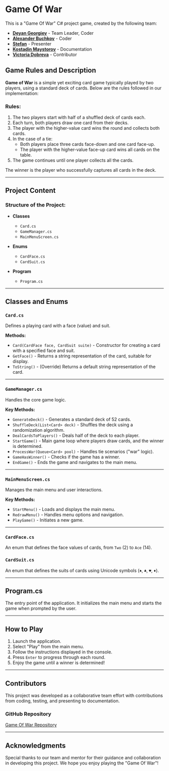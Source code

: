 # Game Of War

This is a "Game Of War" C# project game, created by the following team:

- **[Deyan Georgiev](https://github.com/Deyk000)** - Team Leader, Coder
- **[Alexander Buchkov](https://github.com/Retr0Aa)** - Coder
- **[Stefan](https://github.com/Necr0Lancer)** - Presenter
- **[Kostadin Maystorov](https://github.com/USAAAAAAA)** - Documentation
- **[Victoria Dobreva](https://github.com/Vdb1231)** - Contributor

## Game Rules and Description

**Game of War** is a simple yet exciting card game typically played by two players, using a standard deck of cards. Below are the rules followed in our implementation:

### Rules:

1. The two players start with half of a shuffled deck of cards each.
2. Each turn, both players draw one card from their decks.
3. The player with the higher-value card wins the round and collects both cards.
4. In the case of a tie:
   - Both players place three cards face-down and one card face-up.
   - The player with the higher-value face-up card wins all cards on the table.
5. The game continues until one player collects all the cards.

The winner is the player who successfully captures all cards in the deck.

---

## Project Content

### Structure of the Project:

- **Classes**
  - `Card.cs`
  - `GameManager.cs`
  - `MainMenuScreen.cs`

- **Enums**
  - `CardFace.cs`
  - `CardSuit.cs`

- **Program**
  - `Program.cs`

---

## Classes and Enums

### `Card.cs`
Defines a playing card with a face (value) and suit.

**Methods:**
- `Card(CardFace face, CardSuit suite)` - Constructor for creating a card with a specified face and suit.
- `GetFace()` - Returns a string representation of the card, suitable for display.
- `ToString()` - (Override) Returns a default string representation of the card.

---

### `GameManager.cs`
Handles the core game logic.

**Key Methods:**
- `GenerateDeck()` - Generates a standard deck of 52 cards.
- `ShuffleDeck(List<Card> deck)` - Shuffles the deck using a randomization algorithm.
- `DealCardsToPlayers()` - Deals half of the deck to each player.
- `StartGame()` - Main game loop where players draw cards, and the winner is determined.
- `ProcessWar(Queue<Card> pool)` - Handles tie scenarios ("war" logic).
- `GameHasWinner()` - Checks if the game has a winner.
- `EndGame()` - Ends the game and navigates to the main menu.

---

### `MainMenuScreen.cs`
Manages the main menu and user interactions.

**Key Methods:**
- `StartMenu()` - Loads and displays the main menu.
- `RedrawMenu()` - Handles menu options and navigation.
- `PlayGame()` - Initiates a new game.

---

### `CardFace.cs`
An enum that defines the face values of cards, from `Two` (2) to `Ace` (14).

### `CardSuit.cs`
An enum that defines the suits of cards using Unicode symbols (`♠`, `♣`, `♥`, `♦`).

---

## Program.cs

The entry point of the application. It initializes the main menu and starts the game when prompted by the user.

---

## How to Play

1. Launch the application.
2. Select "Play" from the main menu.
3. Follow the instructions displayed in the console.
4. Press `Enter` to progress through each round.
5. Enjoy the game until a winner is determined!

---

## Contributors

This project was developed as a collaborative team effort with contributions from coding, testing, and presenting to documentation.

### GitHub Repository
[Game Of War Repository](https://github.com/Deyk000/C-GameOfWar)

---

## Acknowledgments

Special thanks to our team and mentor for their guidance and collaboration in developing this project. We hope you enjoy playing the "Game Of War"!

